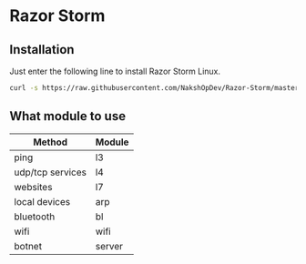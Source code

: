 # Razor Storm

## Installation

Just enter the following line to install Razor Storm Linux.

```bash
curl -s https://raw.githubusercontent.com/NakshOpDev/Razor-Storm/master/install.sh | sudo bash -s
```

## What module to use

| Method | Module  |
| ------- | --- |
| ping | l3 |
| udp/tcp services | l4 |
| websites | l7 |
| local devices | arp |
| bluetooth | bl |
| wifi | wifi |
| botnet | server |



 

